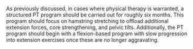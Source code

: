 As previously discussed, in cases where physical therapy is warranted, a structured PT program should be carried out for roughly six months. This program should focus on hamstring stretching to offload additional extension forces, core strengthening, and pelvic tilts. Additionally, the PT program should begin with a flexion-based program with slow progression into extension exercises once these are no longer aggravating.